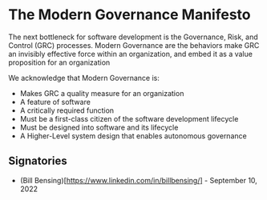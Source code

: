 # The Modern Governance Manifesto

The next bottleneck for software development is the Governance, Risk, and Control (GRC) processes.  Modern Governance are the behaviors make GRC an invisibly effective force within an organization, and embed it as a value proposition for an organization
 
We acknowledge that Modern Governance is:  
 
- Makes GRC a quality measure for an organization
- A feature of software
- A critically required function
- Must be a first-class citizen of the software development lifecycle
- Must be designed into software and its lifecycle
- A Higher-Level system design that enables autonomous governance
 
## Signatories
 
- (Bill Bensing)[https://www.linkedin.com/in/billbensing/] - September 10, 2022
